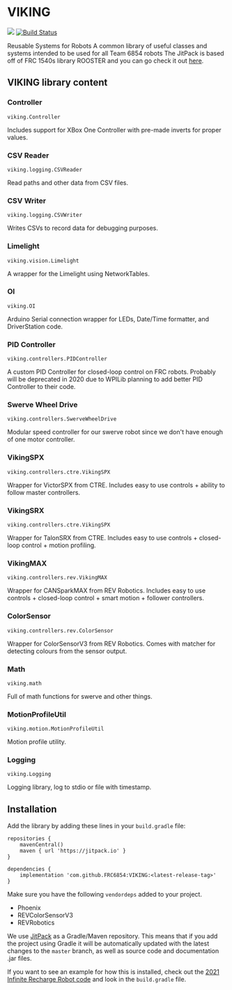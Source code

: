 # VIKING
[![](https://jitpack.io/v/FRC6854/VIKING.svg)](https://jitpack.io/#FRC6854/VIKING) [![Build Status](https://dev.azure.com/VikingRobotics/VIKING/_apis/build/status/FRC6854.VIKING?branchName=master)](https://dev.azure.com/VikingRobotics/VIKING/_build/latest?definitionId=1&branchName=master)

Reusable Systems for Robots
A common library of useful classes and systems intended to be used for all Team 6854 robots
The JitPack is based off of FRC 1540s library ROOSTER and you can go check it out [here](https://github.com/flamingchickens1540/ROOSTER).

## VIKING library content

### Controller
`viking.Controller`

Includes support for XBox One Controller with pre-made inverts for proper values.

### CSV Reader
`viking.logging.CSVReader`

Read paths and other data from CSV files.

### CSV Writer
`viking.logging.CSVWriter`

Writes CSVs to record data for debugging purposes. 

### Limelight
`viking.vision.Limelight`

A wrapper for the Limelight using NetworkTables.

### OI
`viking.OI`

Arduino Serial connection wrapper for LEDs, Date/Time formatter, and DriverStation code.

### PID Controller
`viking.controllers.PIDController`

A custom PID Controller for closed-loop control on FRC robots. Probably will be deprecated in 2020 due to WPILib planning to add better PID Controller to their code.

### Swerve Wheel Drive
`viking.controllers.SwerveWheelDrive`

Modular speed controller for our swerve robot since we don't have enough of one motor controller.

### VikingSPX
`viking.controllers.ctre.VikingSPX`

Wrapper for VictorSPX from CTRE. Includes easy to use controls + ability to follow master controllers.

### VikingSRX
`viking.controllers.ctre.VikingSPX`

Wrapper for TalonSRX from CTRE. Includes easy to use controls + closed-loop control + motion profiling.

### VikingMAX
`viking.controllers.rev.VikingMAX`

Wrapper for CANSparkMAX from REV Robotics. Includes easy to use controls + closed-loop control + smart motion + follower controllers.

### ColorSensor
`viking.controllers.rev.ColorSensor`

Wrapper for ColorSensorV3 from REV Robotics. Comes with matcher for detecting colours from the sensor output.

### Math
`viking.math`

Full of math functions for swerve and other things.

### MotionProfileUtil
`viking.motion.MotionProfileUtil`

Motion profile utility.

### Logging
`viking.Logging`

Logging library, log to stdio or file with timestamp.

## Installation

Add the library by adding these lines in your `build.gradle` file:

```Gradle
repositories {
    mavenCentral()
    maven { url 'https://jitpack.io' }
}

dependencies {
    implementation 'com.github.FRC6854:VIKING:<latest-release-tag>'
}
```

Make sure you have the following `vendordeps` added to your project.
- Phoenix
- REVColorSensorV3
- REVRobotics

We use [JitPack](https://jitpack.io) as a Gradle/Maven repository. This means that if you add the project using Gradle it will be automatically updated with the latest changes to the `master` branch, as well as source code and documentation .jar files.

If you want to see an example for how this is installed, check out the [2021 Infinite Recharge Robot code](https://github.com/FRC6854/2021InfiniteRechargeOfficial) and look in the `build.gradle` file.
